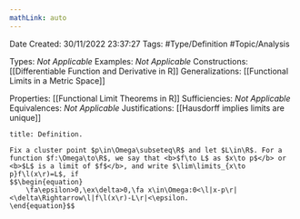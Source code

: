 ```yaml
---
mathLink: auto
---
```


<div class="topSpace"></div>

Date Created: 30/11/2022 23:37:27
Tags: #Type/Definition #Topic/Analysis

Types: <i>Not Applicable</i>
Examples: <i>Not Applicable</i>
Constructions: [[Differentiable Function and Derivative in R]]
Generalizations: [[Functional Limits in a Metric Space]]

Properties: [[Functional Limit Theorems in R]]
Sufficiencies: <i>Not Applicable</i>
Equivalences: <i>Not Applicable</i>
Justifications: [[Hausdorff implies limits are unique]]

``` ad-Definition
title: Definition.

Fix a cluster point $p\in\Omega\subseteq\R$ and let $L\in\R$. For a function $f:\Omega\to\R$, we say that <b>$f\to L$ as $x\to p$</b> or <b>$L$ is a limit of $f$</b>, and write $\lim\limits_{x\to p}f\l(x\r)=L$, if
$$\begin{equation}
    \fa\epsilon>0,\ex\delta>0,\fa x\in\Omega:0<\l|x-p\r|<\delta\Rightarrow\l|f\l(x\r)-L\r|<\epsilon.
\end{equation}$$

```
